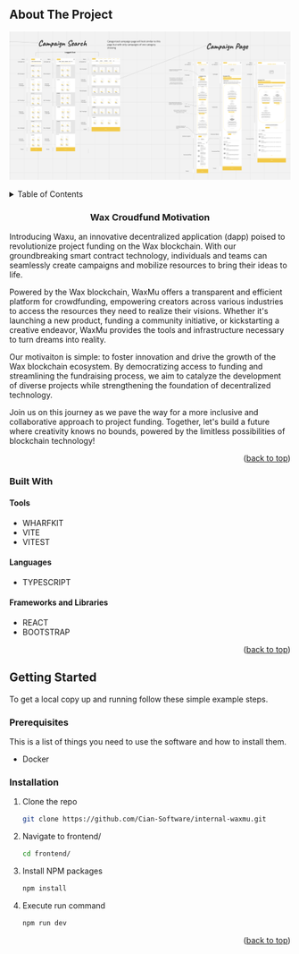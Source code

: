 <a name="readme-top"></a>

<!-- PROJECT SHIELDS -->
<!--
*** I'm using markdown "reference style" links for readability.
*** Reference links are enclosed in brackets [ ] instead of parentheses ( ).
*** See the bottom of this document for the declaration of the reference variables
*** for contributors-url, forks-url, etc. This is an optional, concise syntax you may use.
*** https://www.markdownguide.org/basic-syntax/#reference-style-links

-->

<!-- ABOUT THE PROJECT -->

## About The Project

<!-- PROJECT LOGO -->

![Image1](../assets/wireframe.png)

<!-- TABLE OF CONTENTS -->
<details>
  <summary>Table of Contents</summary>
  <ol>
    <li>
      <a href="#about-the-project">About The Project</a>
      <ul>
        <li><a href="#built-with">Built With</a></li>
      </ul>
    </li>
    <li>
      <a href="#getting-started">Getting Started</a>
      <ul>
        <li><a href="#prerequisites">Prerequisites</a></li>
        <li><a href="#installation">Installation</a></li>
      </ul>
    </li>
    
  </ol>
</details>

<h3 align="center">Wax Croudfund Motivation</h3>
  <p align="left">
  Introducing Waxu, an innovative decentralized application (dapp) poised to revolutionize project funding on the Wax blockchain. With our groundbreaking smart contract technology, individuals and teams can seamlessly create campaigns and mobilize resources to bring their ideas to life.
  
  Powered by the Wax blockchain, WaxMu offers a transparent and efficient platform for crowdfunding, empowering creators across various industries to access the resources they need to realize their visions. Whether it's launching a new product, funding a community initiative, or kickstarting a creative endeavor, WaxMu provides the tools and infrastructure necessary to turn dreams into reality.
  
  Our motivaiton is simple: to foster innovation and drive the growth of the Wax blockchain ecosystem. By democratizing access to funding and streamlining the fundraising process, we aim to catalyze the development of diverse projects while strengthening the foundation of decentralized technology.
  
  Join us on this journey as we pave the way for a more inclusive and collaborative approach to project funding. Together, let's build a future where creativity knows no bounds, powered by the limitless possibilities of blockchain technology!

  </p>
</div>

<p align="right">(<a href="#readme-top">back to top</a>)</p>

### Built With

#### Tools

- WHARFKIT
- VITE
- VITEST

#### Languages

- TYPESCRIPT

#### Frameworks and Libraries

- REACT
- BOOTSTRAP

<p align="right">(<a href="#readme-top">back to top</a>)</p>

<!-- GETTING STARTED -->

## Getting Started

To get a local copy up and running follow these simple example steps.

### Prerequisites

This is a list of things you need to use the software and how to install them.

- <a src = "https://docs.docker.com/engine/install/">Docker</a>

### Installation

1. Clone the repo
   ```sh
   git clone https://github.com/Cian-Software/internal-waxmu.git
   ```
2. Navigate to frontend/
   ```sh
   cd frontend/
   ```
3. Install NPM packages
   ```sh
   npm install
   ```
4. Execute run command
   ```sh
   npm run dev
   ```

<p align="right">(<a href="#readme-top">back to top</a>)</p>
